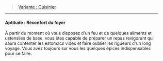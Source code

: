 ﻿---
!SkillItem
Id: background_serviteur_hd.md#aptitude--réconfort-du-foyer
ParentLink: background_serviteur_hd.md#variante--cuisinier
Name: 'Aptitude : Réconfort du foyer'
ParentName: 'Variante : Cuisinier'
NameLevel: 4
Attributes: {}
---
> [Variante : Cuisinier](hd_background_serviteur_variante_cuisinier.md)

---

#### Aptitude : Réconfort du foyer

À partir du moment où vous disposez d'un feu et de quelques aliments et ustensiles de base, vous êtes capable de préparer un repas revigorant qui saura contenter les estomacs vides et faire oublier les rigueurs d'un long voyage. Vous avez toujours sur vous les quelques épices indispensables pour ce faire.

